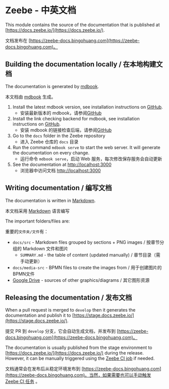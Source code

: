 # Zeebe - 中英文档

This module contains the source of the documentation that is published at [https://docs.zeebe.io/](https://docs.zeebe.io/).

文档发布在 [https://zeebe-docs.bingohuang.com](https://zeebe-docs.bingohuang.com)。

## Building the documentation locally / 在本地构建文档

The documentation is generated by [mdbook](https://github.com/rust-lang/mdBook).

本文档由 [mdbook](https://github.com/rust-lang/mdBook) 生成。

1. Install the latest mdbook version, see installation instructions on [GitHub](https://github.com/rust-lang/mdBook#installation).
    - 安装最新版本的 mdbook，请参阅[GitHub](https://github.com/rust-lang/mdBook#installation)
1. Install the link checking backend for mdbook, see installation instructions on [GitHub](https://github.com/Michael-F-Bryan/mdbook-linkcheck#getting-started).
    - 安装 mdbook 的链接检查后端，请参阅[GitHub](https://github.com/Michael-F-Bryan/mdbook-linkcheck#getting-started)
1. Go to the `docs` folder in the Zeebe repository
    - 进入 Zeebe 仓库的 `docs` 目录
1. Run the command `mdbook serve` to start the web server. It will generate the documentation on every change.
    - 运行命令 `mdbook serve`，启动 Web 服务，每次修改保存服务会自动更新
1. See the documentation at [http://localhost:3000](http://localhost:3000)
    - 浏览器中访问文档 [http://localhost:3000](http://localhost:3000)


## Writing documentation / 编写文档

The documentation is written in [Markdown](https://guides.github.com/features/mastering-markdow).

本文档采用 [Markdown](https://guides.github.com/features/mastering-markdow) 语言编写

The important folders/files are:

重要的`文件夹/文件`有：

* `docs/src` - Markdown files grouped by sections + PNG images / 按章节分组的 Markdown 文件和图片
    * `SUMMARY.md` - the table of content (updated manually) / 章节目录（需手动更新）
* `docs/media-src` - BPMN files to create the images from / 用于创建图片的BPMN文件
* [Google Drive](https://drive.google.com/drive/folders/1PSo7T8H14T6rs0y0leXiq2WySqx82Bcs) - sources of other graphics/diagrams / 其它图形资源

## Releasing the documentation / 发布文档

When a pull request is merged to `develop` then it generates the documentation and publish it to [https://stage.docs.zeebe.io/](https://stage.docs.zeebe.io/).

提交 PR 到 `develop` 分支，它会自动生成文档，并发布到 [https://zeebe-docs.bingohuang.com](https://zeebe-docs.bingohuang.com)。

The documentation is usually published from the stage environment to [https://docs.zeebe.io/](https://docs.zeebe.io/) during the release. However, it can be manually triggered using the [Zeebe CI job](https://ci.zeebe.camunda.cloud/job/zeebe-docs/) if needed.

文档通常会在发布后从稳定环境发布到 [https://zeebe-docs.bingohuang.com](https://zeebe-docs.bingohuang.com)。当然，如果需要也可以手动触发 [Zeebe CI 任务](https://ci.zeebe.camunda.cloud/job/zeebe-docs/) 。
